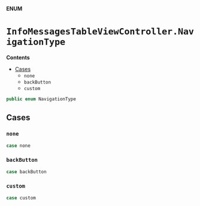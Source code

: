 **ENUM**

# `InfoMessagesTableViewController.NavigationType`

**Contents**

- [Cases](#cases)
  - `none`
  - `backButton`
  - `custom`

```swift
public enum NavigationType
```

## Cases
### `none`

```swift
case none
```

### `backButton`

```swift
case backButton
```

### `custom`

```swift
case custom
```
